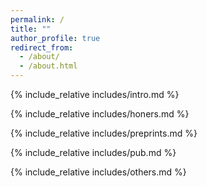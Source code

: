```yaml
---
permalink: /
title: ""
author_profile: true
redirect_from: 
  - /about/
  - /about.html
---
```

<span class='anchor' id='about-me'></span>
{% include_relative includes/intro.md %}

{% include_relative includes/honers.md %}

{% include_relative includes/preprints.md %}

<!-- {% include_relative includes/news.md %}  -->

{% include_relative includes/pub.md %}

{% include_relative includes/others.md %}
